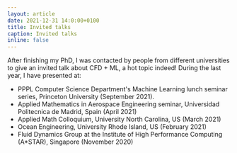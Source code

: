 ```yaml
---
layout: article
date: 2021-12-31 14:0:00+0100
title: Invited talks
caption: Invited talks
inline: false
---
```


After finishing my PhD, I was contacted by people from different universities to give an invited talk about CFD + ML, a hot topic indeed!
During the last year, I have presented at:
- PPPL Computer Science Department's Machine Learning lunch seminar series, Princeton University (September 2021).
- Applied Mathematics in Aerospace Engineering seminar, Universidad Politecnica de Madrid, Spain (April 2021)
- Applied Math Colloquium, University North Carolina, US (March 2021)
- Ocean Engineering, University Rhode Island, US (February 2021)
- Fluid Dynamics Group at the Institute of High Performance Computing (A*STAR), Singapore (November 2020)